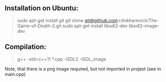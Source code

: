 ## Installation on Ubuntu:

>sudo apt-get install git
>git clone git@github.com:rzhikharevich/The-Game-of-Death-2.git
>sudo apt-get install libsdl2-dev libsdl2-image-dev

## Compilation:

>g++ -std=c++11 *.cpp -lSDL2 -lSDL_image

Note, that there is a png image required, but not imported in projest (see in main.cpp)

